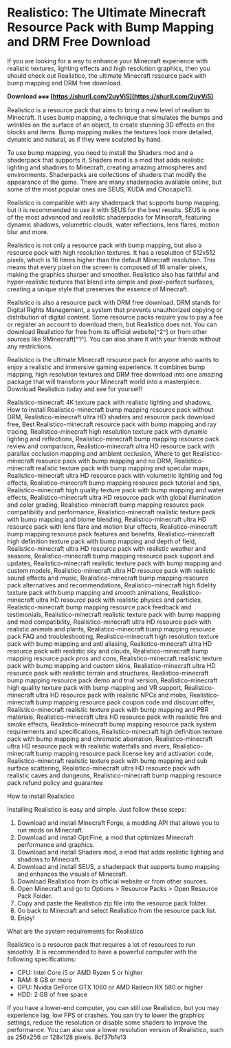 
 
# Realistico: The Ultimate Minecraft Resource Pack with Bump Mapping and DRM Free Download
 
If you are looking for a way to enhance your Minecraft experience with realistic textures, lighting effects and high resolution graphics, then you should check out Realistico, the ultimate Minecraft resource pack with bump mapping and DRM free download.
 
**Download ⚹⚹⚹ [https://shurll.com/2uyViS](https://shurll.com/2uyViS)**


 
Realistico is a resource pack that aims to bring a new level of realism to Minecraft. It uses bump mapping, a technique that simulates the bumps and wrinkles on the surface of an object, to create stunning 3D effects on the blocks and items. Bump mapping makes the textures look more detailed, dynamic and natural, as if they were sculpted by hand.
 
To use bump mapping, you need to install the Shaders mod and a shaderpack that supports it. Shaders mod is a mod that adds realistic lighting and shadows to Minecraft, creating amazing atmospheres and environments. Shaderpacks are collections of shaders that modify the appearance of the game. There are many shaderpacks available online, but some of the most popular ones are SEUS, KUDA and Chocapic13.
 
Realistico is compatible with any shaderpack that supports bump mapping, but it is recommended to use it with SEUS for the best results. SEUS is one of the most advanced and realistic shaderpacks for Minecraft, featuring dynamic shadows, volumetric clouds, water reflections, lens flares, motion blur and more.
 
Realistico is not only a resource pack with bump mapping, but also a resource pack with high resolution textures. It has a resolution of 512x512 pixels, which is 16 times higher than the default Minecraft resolution. This means that every pixel on the screen is composed of 16 smaller pixels, making the graphics sharper and smoother. Realistico also has faithful and hyper-realistic textures that blend into simple and pixel-perfect surfaces, creating a unique style that preserves the essence of Minecraft.
 
Realistico is also a resource pack with DRM free download. DRM stands for Digital Rights Management, a system that prevents unauthorized copying or distribution of digital content. Some resource packs require you to pay a fee or register an account to download them, but Realistico does not. You can download Realistico for free from its official website[^2^] or from other sources like 9Minecraft[^1^]. You can also share it with your friends without any restrictions.
 
Realistico is the ultimate Minecraft resource pack for anyone who wants to enjoy a realistic and immersive gaming experience. It combines bump mapping, high resolution textures and DRM free download into one amazing package that will transform your Minecraft world into a masterpiece. Download Realistico today and see for yourself!
 
Realistico-minecraft 4K texture pack with realistic lighting and shadows,  How to install Realistico-minecraft bump mapping resource pack without DRM,  Realistico-minecraft ultra HD shaders and resource pack download free,  Best Realistico-minecraft resource pack with bump mapping and ray tracing,  Realistico-minecraft high resolution texture pack with dynamic lighting and reflections,  Realistico-minecraft bump mapping resource pack review and comparison,  Realistico-minecraft ultra HD resource pack with parallax occlusion mapping and ambient occlusion,  Where to get Realistico-minecraft resource pack with bump mapping and no DRM,  Realistico-minecraft realistic texture pack with bump mapping and specular maps,  Realistico-minecraft ultra HD resource pack with volumetric lighting and fog effects,  Realistico-minecraft bump mapping resource pack tutorial and tips,  Realistico-minecraft high quality texture pack with bump mapping and water effects,  Realistico-minecraft ultra HD resource pack with global illumination and color grading,  Realistico-minecraft bump mapping resource pack compatibility and performance,  Realistico-minecraft realistic texture pack with bump mapping and biome blending,  Realistico-minecraft ultra HD resource pack with lens flare and motion blur effects,  Realistico-minecraft bump mapping resource pack features and benefits,  Realistico-minecraft high definition texture pack with bump mapping and depth of field,  Realistico-minecraft ultra HD resource pack with realistic weather and seasons,  Realistico-minecraft bump mapping resource pack support and updates,  Realistico-minecraft realistic texture pack with bump mapping and custom models,  Realistico-minecraft ultra HD resource pack with realistic sound effects and music,  Realistico-minecraft bump mapping resource pack alternatives and recommendations,  Realistico-minecraft high fidelity texture pack with bump mapping and smooth animations,  Realistico-minecraft ultra HD resource pack with realistic physics and particles,  Realistico-minecraft bump mapping resource pack feedback and testimonials,  Realistico-minecraft realistic texture pack with bump mapping and mod compatibility,  Realistico-minecraft ultra HD resource pack with realistic animals and plants,  Realistico-minecraft bump mapping resource pack FAQ and troubleshooting,  Realistico-minecraft high resolution texture pack with bump mapping and anti aliasing,  Realistico-minecraft ultra HD resource pack with realistic sky and clouds,  Realistico-minecraft bump mapping resource pack pros and cons,  Realistico-minecraft realistic texture pack with bump mapping and custom skins,  Realistico-minecraft ultra HD resource pack with realistic terrain and structures,  Realistico-minecraft bump mapping resource pack demo and trial version,  Realistico-minecraft high quality texture pack with bump mapping and VR support,  Realistico-minecraft ultra HD resource pack with realistic NPCs and mobs,  Realistico-minecraft bump mapping resource pack coupon code and discount offer,  Realistico-minecraft realistic texture pack with bump mapping and PBR materials,  Realistico-minecraft ultra HD resource pack with realistic fire and smoke effects,  Realistico-minecraft bump mapping resource pack system requirements and specifications,  Realistico-minecraft high definition texture pack with bump mapping and chromatic aberration,  Realistico-minecraft ultra HD resource pack with realistic waterfalls and rivers,  Realistico-minecraft bump mapping resource pack license key and activation code,  Realistico-minecraft realistic texture pack with bump mapping and sub surface scattering,  Realistico-minecraft ultra HD resource pack with realistic caves and dungeons,  Realistico-minecraft bump mapping resource pack refund policy and guarantee

How to install Realistico
 
Installing Realistico is easy and simple. Just follow these steps:
 
1. Download and install Minecraft Forge, a modding API that allows you to run mods on Minecraft.
2. Download and install OptiFine, a mod that optimizes Minecraft performance and graphics.
3. Download and install Shaders mod, a mod that adds realistic lighting and shadows to Minecraft.
4. Download and install SEUS, a shaderpack that supports bump mapping and enhances the visuals of Minecraft.
5. Download Realistico from its official website or from other sources.
6. Open Minecraft and go to Options > Resource Packs > Open Resource Pack Folder.
7. Copy and paste the Realistico zip file into the resource pack folder.
8. Go back to Minecraft and select Realistico from the resource pack list.
9. Enjoy!

What are the system requirements for Realistico
 
Realistico is a resource pack that requires a lot of resources to run smoothly. It is recommended to have a powerful computer with the following specifications:

- CPU: Intel Core i5 or AMD Ryzen 5 or higher
- RAM: 8 GB or more
- GPU: Nvidia GeForce GTX 1060 or AMD Radeon RX 580 or higher
- HDD: 2 GB of free space

If you have a lower-end computer, you can still use Realistico, but you may experience lag, low FPS or crashes. You can try to lower the graphics settings, reduce the resolution or disable some shaders to improve the performance. You can also use a lower resolution version of Realistico, such as 256x256 or 128x128 pixels.
 8cf37b1e13
 
